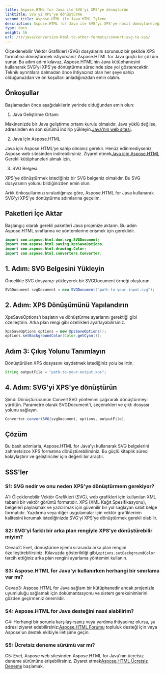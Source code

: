 ```yaml
---
title: Aspose.HTML for Java ile SVG'yi XPS'ye dönüştürün
linktitle: SVG'yi XPS'ye dönüştürme
second_title: Aspose.HTML ile Java HTML İşleme
description: Aspose.HTML for Java ile SVG'yi XPS'ye nasıl dönüştüreceğinizi öğrenin. Sorunsuz dönüşümler için basit, adım adım kılavuz.
type: docs
weight: 16
url: /tr/java/conversion-html-to-other-formats/convert-svg-to-xps/
---
```


Ölçeklenebilir Vektör Grafikleri (SVG) dosyalarını sorunsuz bir şekilde XPS formatına dönüştürmek istiyorsanız Aspose.HTML for Java güçlü bir çözüm sunar. Bu adım adım kılavuz, Aspose.HTML'nin Java kütüphanesini kullanarak SVG'yi XPS'ye dönüştürme sürecinde size yol gösterecektir. Teknik ayrıntılara dalmadan önce ihtiyacınız olan her şeye sahip olduğunuzdan ve ön koşulları anladığınızdan emin olalım.

## Önkoşullar

Başlamadan önce aşağıdakilerin yerinde olduğundan emin olun:

1. Java Geliştirme Ortamı

 Makinenizde bir Java geliştirme ortamı kurulu olmalıdır. Java yüklü değilse, adresinden en son sürümü indirip yükleyin.[Java'nın web sitesi](https://www.oracle.com/java/technologies/javase-downloads.html).

2. Java için Aspose.HTML

Java için Aspose.HTML'ye sahip olmanız gerekir. Henüz edinmediyseniz Aspose web sitesinden indirebilirsiniz. Ziyaret etmek[Java için Aspose.HTML](https://releases.aspose.com/html/java/) Gerekli kütüphaneleri almak için.

3. SVG Belgesi

XPS'ye dönüştürmek istediğiniz bir SVG belgeniz olmalıdır. Bu SVG dosyasının yolunu bildiğinizden emin olun.

Artık önkoşullarınızı sıraladığınıza göre, Aspose.HTML for Java kullanarak SVG'yi XPS'ye dönüştürme adımlarına geçelim.

## Paketleri İçe Aktar

Başlangıç olarak gerekli paketleri Java projenize aktarın. Bu adım Aspose.HTML sınıflarına ve yöntemlerine erişmek için gereklidir.

```java
import com.aspose.html.dom.svg.SVGDocument;
import com.aspose.html.saving.XpsSaveOptions;
import com.aspose.html.drawing.Color;
import com.aspose.html.converters.Converter;
```

## 1. Adım: SVG Belgesini Yükleyin

Öncelikle SVG dosyanızı yükleyerek bir SVGDocument örneği oluşturun.

```java
SVGDocument svgDocument = new SVGDocument("path-to-your-input.svg");
```

## 2. Adım: XPS Dönüşümünü Yapılandırın

XpsSaveOptions'ı başlatın ve dönüştürme ayarlarını gerektiği gibi özelleştirin. Arka plan rengi gibi özellikleri ayarlayabilirsiniz.

```java
XpsSaveOptions options = new XpsSaveOptions();
options.setBackgroundColor(Color.getCyan());
```

## Adım 3: Çıkış Yolunu Tanımlayın

Dönüştürülen XPS dosyasını kaydetmek istediğiniz yolu belirtin.

```java
String outputFile = "path-to-your-output.xps";
```

## 4. Adım: SVG'yi XPS'ye dönüştürün

Şimdi Dönüştürücünün ConvertSVG yöntemini çağırarak dönüştürmeyi yürütün. Parametre olarak SVGDocument'i, seçenekleri ve çıktı dosyası yolunu sağlayın.

```java
Converter.convertSVG(svgDocument, options, outputFile);
```

## Çözüm

Bu basit adımlarla, Aspose.HTML for Java'yı kullanarak SVG belgelerini zahmetsizce XPS formatına dönüştürebilirsiniz. Bu güçlü kitaplık süreci kolaylaştırır ve geliştiriciler için değerli bir araçtır.

## SSS'ler

### S1: SVG nedir ve onu neden XPS'ye dönüştürmem gerekiyor?

A1: Ölçeklenebilir Vektör Grafikleri (SVG), web grafikleri için kullanılan XML tabanlı bir vektör görüntü formatıdır. XPS (XML Kağıt Spesifikasyonu), belgeleri paylaşmak ve yazdırmak için güvenilir bir yol sağlayan sabit belge formatıdır. Yazdırma veya diğer uygulamalar için vektör grafiklerinin kalitesini korumak istediğinizde SVG'yi XPS'ye dönüştürmek gerekli olabilir.

### S2: SVG'yi farklı bir arka plan rengiyle XPS'ye dönüştürebilir miyim?

 Cevap2: Evet, dönüştürme işlemi sırasında arka plan rengini özelleştirebilirsiniz. Kılavuzda gösterildiği gibi,`options.setBackgroundColor` tercih ettiğiniz arka plan rengini ayarlama yöntemini kullanın.

### S3: Aspose.HTML for Java'yı kullanırken herhangi bir sınırlama var mı?

Cevap3: Aspose.HTML for Java sağlam bir kütüphanedir ancak projenizle uyumluluğu sağlamak için dokümantasyonu ve sistem gereksinimlerini gözden geçirmeniz önemlidir.

### S4: Aspose.HTML for Java desteğini nasıl alabilirim?

 C4: Herhangi bir sorunla karşılaşırsanız veya yardıma ihtiyacınız olursa, şu adresi ziyaret edebilirsiniz:[Aspose.HTML Forumu](https://forum.aspose.com/) topluluk desteği için veya Aspose'un destek ekibiyle iletişime geçin.

### S5: Ücretsiz deneme sürümü var mı?

 C5: Evet, Aspose web sitesinden Aspose.HTML for Java'nın ücretsiz deneme sürümüne erişebilirsiniz. Ziyaret etmek[Aspose.HTML Ücretsiz Deneme](https://releases.aspose.com/) başlamak.